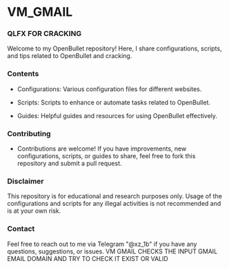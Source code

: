 # VM_GMAIL
### **QLFX FOR CRACKING**
Welcome to my OpenBullet repository! Here, I share configurations, scripts, and tips related to OpenBullet and cracking.

### **Contents**

- Configurations: Various configuration files for different websites.

- Scripts: Scripts to enhance or automate tasks related to OpenBullet.

- Guides: Helpful guides and resources for using OpenBullet effectively.

### **Contributing**

- Contributions are welcome! If you have improvements, new configurations, scripts, or guides to share, feel free to fork this repository and submit a pull request.

### **Disclaimer**
This repository is for educational and research purposes only. Usage of the configurations and scripts for any illegal activities is not recommended and is at your own risk.

### **Contact**
Feel free to reach out to me via Telegram "@xz_1b" if you have any questions, suggestions, or issues.
VM GMAIL CHECKS THE INPUT GMAIL EMAIL DOMAIN AND TRY TO CHECK IT EXIST OR VALID

